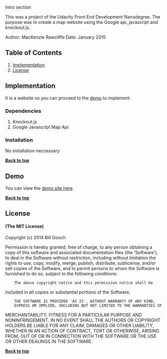 Intro section

This was a project of the Udacity Front End Development Nanodegree. The purpose was to create a map website using the Google api, javascript and knockout.js.

Author: MacKenzie Rawcliffe
Date: January 2015

## Table of Contents

1. [Implementation](#implementation)
1. [License](#license)


## Implementation

It is a website so you can proceed to the [demo](#demo) to implement.

### Dependencies

1. Knockout.js
2. Google Javascript Map Api

### Installation

No installation neccessary

**[Back to top](#table-of-contents)**

## Demo

You can view the [demo site here](http://kenziejoy.github.io/frontend-nanodegree-map/).

**[Back to top](#table-of-contents)**


## License

#### (The MIT License)

Copyright (c) 2014 Bill Gooch

Permission is hereby granted, free of charge, to any person obtaining
a copy of this software and associated documentation files (the
'Software'), to deal in the Software without restriction, including
without limitation the rights to use, copy, modify, merge, publish,
		distribute, sublicense, and/or sell copies of the Software, and to
permit persons to whom the Software is furnished to do so, subject to
the following conditions:

		The above copyright notice and this permission notice shall be
included in all copies or substantial portions of the Software.

		THE SOFTWARE IS PROVIDED 'AS IS', WITHOUT WARRANTY OF ANY KIND,
		EXPRESS OR IMPLIED, INCLUDING BUT NOT LIMITED TO THE WARRANTIES OF
MERCHANTABILITY, FITNESS FOR A PARTICULAR PURPOSE AND NONINFRINGEMENT.
		IN NO EVENT SHALL THE AUTHORS OR COPYRIGHT HOLDERS BE LIABLE FOR ANY
CLAIM, DAMAGES OR OTHER LIABILITY, WHETHER IN AN ACTION OF CONTRACT,
		TORT OR OTHERWISE, ARISING FROM, OUT OF OR IN CONNECTION WITH THE
SOFTWARE OR THE USE OR OTHER DEALINGS IN THE SOFTWARE.

**[Back to top](#table-of-contents)**

